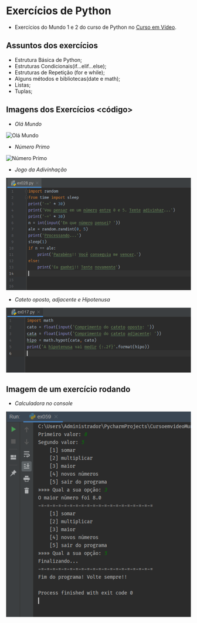 # Exercícios de Python
- Exercícios do Mundo 1 e 2 do curso de Python no [Curso em Vídeo](http://youtube.com/cursoemvideo).
##  Assuntos dos exercícios
- Estrutura Básica de Python;
- Estruturas Condicionais(if...elif...else);
- Estruturas de Repetição (for e while);
- Alguns métodos e bibliotecas(date e math);
- Listas;
- Tuplas;

## Imagens dos Exercícios <código>

- *Olá Mundo*

![Olá Mundo](https://github.com/viniciusmartins1/python-exercises/blob/main/Ol%C3%A1%20mundo.PNG)

- *Número Primo*

![Número Primo](https://github.com/viniciusmartins1/python-exercises/blob/main/N%C3%BAmero%20Primo.PNG)

- *Jogo da Adivinhação*

![Jogo da Adivinhação](https://github.com/viniciusmartins1/python-exercises/blob/main/Jogo%20de%20advinha%C3%A7%C3%A3o.PNG)

- *Cateto oposto, adjacente e Hipotenusa*

![Catetos e Hipotenusa](https://github.com/viniciusmartins1/python-exercises/blob/main/Cateto%20oposto,%20adjacente%20e%20Hipotenusa.PNG)

## Imagem de um exercício rodando

- *Calculadora no console*

![Cauculadora](https://github.com/viniciusmartins1/python-exercises/blob/main/Calculadora.PNG)
